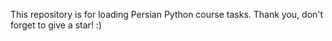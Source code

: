 This repository is for loading Persian Python course tasks. Thank you, don't forget to give a star! :)